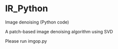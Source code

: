 # IR_Python
Image denoising (Python code)

A patch-based image denoising algorithm using SVD

Please run imgop.py
